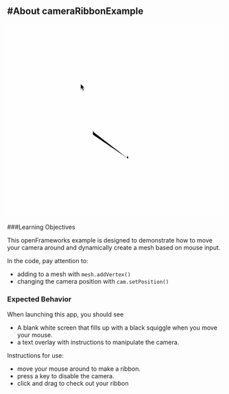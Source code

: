 #About cameraRibbonExample
--
![Screenshot of Example](cameraRibbonExample.gif)

###Learning Objectives

This openFrameworks example is designed to demonstrate how to move your camera around and dynamically create a mesh based on mouse input. 

In the code, pay attention to:

* adding to a mesh with ```mesh.addVertex()```
* changing the camera position with ```cam.setPosition()```


### Expected Behavior

When launching this app, you should see 

* A blank white screen that fills up with a black squiggle when you move your mouse.
* a text overlay with instructions to manipulate the camera. 

Instructions for use:

* move your mouse around to make a ribbon.
* press a key to disable the camera. 
* click and drag to check out your ribbon 




